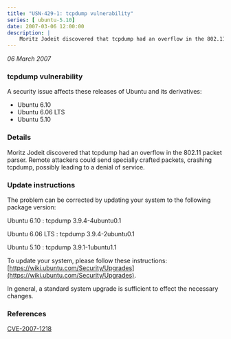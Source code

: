 ```yaml
---
title: "USN-429-1: tcpdump vulnerability"
series: [ ubuntu-5.10]
date: 2007-03-06 12:00:00
description: |
    Moritz Jodeit discovered that tcpdump had an overflow in the 802.11  packet parser.  Remote attackers could send specially crafted packets,  crashing tcpdump, possibly leading to a denial of service.
--- 
```

 
 

*06 March 2007*

### tcpdump vulnerability

A security issue affects these releases of Ubuntu and its derivatives:

* Ubuntu 6.10
* Ubuntu 6.06 LTS
* Ubuntu 5.10

### Details

Moritz Jodeit discovered that tcpdump had an overflow in the 802.11 packet parser. Remote attackers could send specially crafted packets, crashing tcpdump, possibly leading to a denial of service.

### Update instructions

The problem can be corrected by updating your system to the following package version:

Ubuntu 6.10
 : tcpdump <span>3.9.4-4ubuntu0.1</span>

Ubuntu 6.06 LTS
 : tcpdump <span>3.9.4-2ubuntu0.1</span>

Ubuntu 5.10
 : tcpdump <span>3.9.1-1ubuntu1.1</span>

To update your system, please follow these instructions: [https://wiki.ubuntu.com/Security/Upgrades](https://wiki.ubuntu.com/Security/Upgrades).

In general, a standard system upgrade is sufficient to effect the necessary changes.

### References

 
 [CVE-2007-1218](http://people.ubuntu.com/~ubuntu-security/cve/CVE-2007-1218)
 

